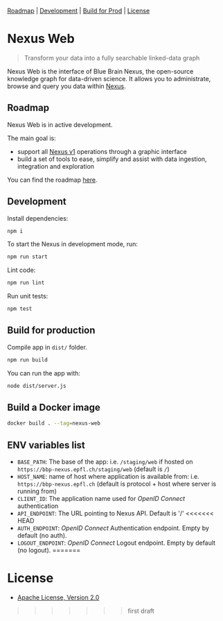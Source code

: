 [Roadmap](#roadmap) |
[Development](#development) |
[Build for Prod](#build-for-production) |
[License](#license)

# Nexus Web

> Transform your data into a fully searchable linked-data graph

Nexus Web is the interface of Blue Brain Nexus, the open-source knowledge graph for data-driven science. It allows you to administrate, browse and query you data within [Nexus](https://bluebrain.github.io/nexus/).

## Roadmap

Nexus Web is in active development.

The main goal is:

- support all [Nexus v1](https://bluebrain.github.io/nexus/docs/index.html) operations through a graphic interface
- build a set of tools to ease, simplify and assist with data ingestion, integration and exploration

You can find the roadmap [here](./roadmap.md).

## Development

Install dependencies:

```sh
npm i
```

To start the Nexus in development mode, run:

```sh
npm run start
```

Lint code:

```sh
npm run lint
```

Run unit tests:

```sh
npm test
```

## Build for production

Compile app in `dist/` folder.

```sh
npm run build
```

You can run the app with:

```sh
node dist/server.js
```

## Build a Docker image

```sh
docker build . --tag=nexus-web
```

## ENV variables list

- `BASE_PATH`: The base of the app: i.e. `/staging/web` if hosted on `https://bbp-nexus.epfl.ch/staging/web` (default is `/`)
- `HOST_NAME`: name of host where application is available from: i.e. `https://bbp-nexus.epfl.ch` (default is protocol + host where server is running from)
- `CLIENT_ID`: The application name used for _OpenID Connect_ authentication
- `API_ENDPOINT`: The URL pointing to Nexus API. Default is '/'
<<<<<<< HEAD
- `AUTH_ENDPOINT`: _OpenID Connect_ Authentication endpoint. Empty by default (no auth).
- `LOGOUT_ENDPOINT`: _OpenID Connect_ Logout endpoint. Empty by default (no logout).
=======

# License

- [Apache License, Version 2.0](https://www.apache.org/licenses/LICENSE-2.0)
>>>>>>> first draft
